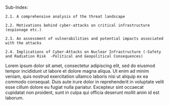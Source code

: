 Sub-Index:
            
    2.1. A comprehensive analysis of the threat landscape 
    
    2.2. Motivations behind cyber-attacks on critical infrastructure (espionage etc.)
    
    2.3. An assessment of vulnerabilities and potential impacts associated with the attacks
    
    2.4. Implications of Cyber-Attacks on Nuclear Infrastructure (-Safety and Radiation Risk  -Political and Geopolitical Consequences)

Lorem ipsum dolor sit amet, consectetur adipiscing elit, sed do eiusmod tempor incididunt ut labore et dolore magna aliqua. 
Ut enim ad minim veniam, quis nostrud exercitation ullamco laboris nisi ut aliquip ex ea commodo consequat. 
Duis aute irure dolor in reprehenderit in voluptate velit esse cillum dolore eu fugiat nulla pariatur. 
Excepteur sint occaecat cupidatat non proident, sunt in culpa qui officia deserunt mollit anim id est laborum.    